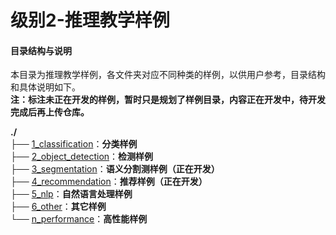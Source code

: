 # 级别2-推理教学样例

#### 目录结构与说明

本目录为推理教学样例，各文件夹对应不同种类的样例，以供用户参考，目录结构和具体说明如下。   
**注：标注未正在开发的样例，暂时只是规划了样例目录，内容正在开发中，待开发完成后再上传仓库。**

**./**   
├── [1_classification](./1_classification)：**分类样例**    
├── [2_object_detection](./2_object_detection)：**检测样例**     
├── [3_segmentation](./3_segmentation)：**语义分割测样例（正在开发）**   
├── [4_recommendation](./4_recommendation)：**推荐样例（正在开发）**   
├── [5_nlp](./5_nlp)：**自然语言处理样例**   
├── [6_other](./6_other)：**其它样例**     
└── [n_performance](./n_performance)：**高性能样例**    



